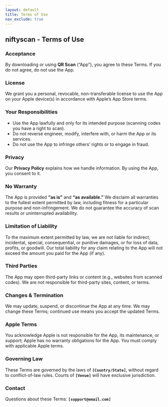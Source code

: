 ```yaml
---
layout: default
title: Terms of Use
nav_exclude: true
---
```


## niftyscan - Terms of Use

### Acceptance

By downloading or using **QR Scan** (“App”), you agree to these Terms. If you do not agree, do not use the App.

### License

We grant you a personal, revocable, non-transferable license to use the App on your Apple device(s) in accordance with Apple’s App Store terms.

### Your Responsibilities

- Use the App lawfully and only for its intended purpose (scanning codes you have a right to scan).  
- Do not reverse engineer, modify, interfere with, or harm the App or its services.  
- Do not use the App to infringe others’ rights or to engage in fraud.

### Privacy

Our **Privacy Policy** explains how we handle information. By using the App, you consent to it.

### No Warranty

The App is provided **“as is”** and **“as available.”** We disclaim all warranties to the fullest extent permitted by law, including fitness for a particular purpose and non-infringement. We do not guarantee the accuracy of scan results or uninterrupted availability.

### Limitation of Liability

To the maximum extent permitted by law, we are not liable for indirect, incidental, special, consequential, or punitive damages, or for loss of data, profits, or goodwill. Our total liability for any claim relating to the App will not exceed the amount you paid for the App (if any).

### Third Parties

The App may open third-party links or content (e.g., websites from scanned codes). We are not responsible for third-party sites, content, or terms.

### Changes & Termination

We may update, suspend, or discontinue the App at any time. We may change these Terms; continued use means you accept the updated Terms.

### Apple Terms

You acknowledge Apple is not responsible for the App, its maintenance, or support; Apple has no warranty obligations for the App. You must comply with applicable Apple terms.

### Governing Law

These Terms are governed by the laws of **`[Country/State]`**, without regard to conflict-of-law rules. Courts of **`[Venue]`** will have exclusive jurisdiction.

### Contact

Questions about these Terms: **`[support@email.com]`**
